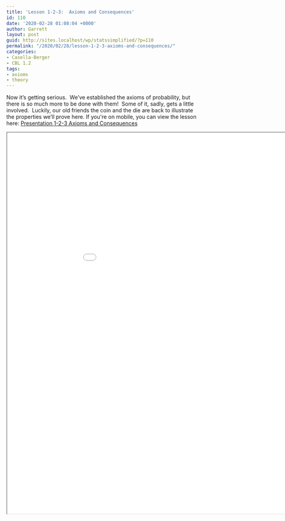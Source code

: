 ```yaml
---
title: 'Lesson 1-2-3:  Axioms and Consequences'
id: 110
date: '2020-02-28 01:08:04 +0000'
author: Garrett
layout: post
guid: http://sites.localhost/wp/statssimplified/?p=110
permalink: "/2020/02/28/lesson-1-2-3-axioms-and-consequences/"
categories:
- Casella-Berger
- CBL 1.2
tags:
- axioms
- theory
---
```


Now it&#8217;s getting serious.  We&#8217;ve established the axioms of probability, but there is so much more to be done with them!  Some of it, sadly, gets a little involved.  Luckily, our old friends the coin and the die are back to illustrate the properties we&#8217;ll prove here. If you're on mobile, you can view the lesson here: [Presentation 1-2-3 Axioms and Consequences](/lessons/Presentation-1-2-3-Axioms-and-Consequences.pdf)

<iframe src="/lessons/Presentation-1-2-3-Axioms-and-Consequences.pdf" width="1000" height="1000"> </iframe>